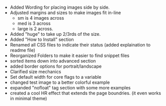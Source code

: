 - Added Wording for placing images side by side. 
- Adjusted margins and sizes to make images fit in-line 
	- sm is 4 images across
	- med is 3 across
	- large is 2 across.
- Added "huge" to take up 2/3rds of the size. 
- Added "How to Install" section
- Renamed all CSS files to indicate their status (added explaination to readme file) 
- Reorganized Folders to make it easier to find snippet files
- sorted items down into advanced section
- added border options for portrait/landscape
- Clarified size mechanics
- Set default width for core flags to a variable
- changed test image to a better colorful example
- expanded "nofloat" tag section with some more examples
- created a cool HR effect that extends the page boundries. (it even works in minimal theme)